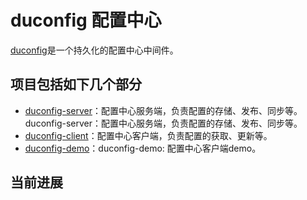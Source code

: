 # duconfig 配置中心
[duconfig](https://github.com/xiaoshen11/duconfig)是一个持久化的配置中心中间件。

## 项目包括如下几个部分

* [duconfig-server](./duconfig-server)：配置中心服务端，负责配置的存储、发布、同步等。duconfig-server：配置中心服务端，负责配置的存储、发布、同步等。
* [duconfig-client](./duconfig-client)：配置中心客户端，负责配置的获取、更新等。
* [duconfig-demo](./duconfig-demo)：duconfig-demo: 配置中心客户端demo。

## 当前进展



